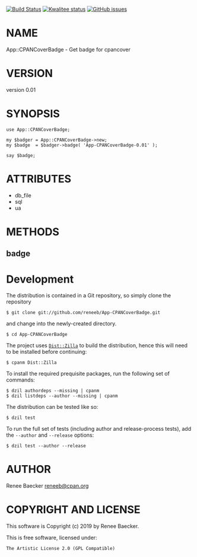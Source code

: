 [![Build Status](https://travis-ci.org/reneeb/App-CPANCoverBadge.svg?branch=master)](https://travis-ci.org/reneeb/App-CPANCoverBadge)
[![Kwalitee status](http://cpants.cpanauthors.org/dist/App-CPANCoverBadge.png)](http://cpants.charsbar.org/dist/overview/App-CPANCoverBadge)
[![GitHub issues](https://img.shields.io/github/issues/reneeb/App-CPANCoverBadge.svg)](https://github.com/reneeb/App-CPANCoverBadge/issues)

# NAME

App::CPANCoverBadge - Get badge for cpancover

# VERSION

version 0.01

# SYNOPSIS

    use App::CPANCoverBadge;

    my $badger = App::CPANCoverBadge->new;
    my $badge  = $badger->badge( 'App-CPANCoverBadge-0.01' );
    
    say $badge;

# ATTRIBUTES

- db\_file
- sql
- ua

# METHODS

## badge



# Development

The distribution is contained in a Git repository, so simply clone the
repository

```
$ git clone git://github.com/reneeb/App-CPANCoverBadge.git
```

and change into the newly-created directory.

```
$ cd App-CPANCoverBadge
```

The project uses [`Dist::Zilla`](https://metacpan.org/pod/Dist::Zilla) to
build the distribution, hence this will need to be installed before
continuing:

```
$ cpanm Dist::Zilla
```

To install the required prequisite packages, run the following set of
commands:

```
$ dzil authordeps --missing | cpanm
$ dzil listdeps --author --missing | cpanm
```

The distribution can be tested like so:

```
$ dzil test
```

To run the full set of tests (including author and release-process tests),
add the `--author` and `--release` options:

```
$ dzil test --author --release
```

# AUTHOR

Renee Baecker <reneeb@cpan.org>

# COPYRIGHT AND LICENSE

This software is Copyright (c) 2019 by Renee Baecker.

This is free software, licensed under:

    The Artistic License 2.0 (GPL Compatible)
